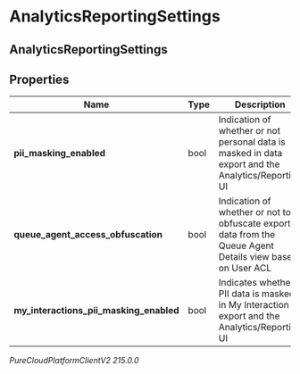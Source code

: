 # AnalyticsReportingSettings

## AnalyticsReportingSettings

## Properties

|Name | Type | Description | Notes|
|------------ | ------------- | ------------- | -------------|
| **pii_masking_enabled** | bool | Indication of whether or not personal data is masked in data export and the Analytics/Reporting UI | [optional] |
| **queue_agent_access_obfuscation** | bool | Indication of whether or not to obfuscate export data from the Queue Agent Details view based on User ACL | [optional] |
| **my_interactions_pii_masking_enabled** | bool | Indicates whether PII data is masked in My Interaction export and the Analytics/Reporting UI | [optional] |



_PureCloudPlatformClientV2 215.0.0_
